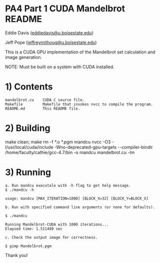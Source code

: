 # PA4 Part 1 CUDA Mandelbrot README

Eddie Davis (eddiedavis@u.boisestate.edu)

Jeff Pope (jeffreymithoug@u.boisestate.edu)

This is a CUDA GPU implementation of the Mandelbrot set calculation and image generation.

NOTE: Must be built on a system with CUDA installed.

# 1) Contents

    mandelbrot.cu    CUDA C source file.
    Makefile         Makefile that invokes nvcc to compile the program.
    README.md        This README file.

# 2) Building

make clean; make
rm -f *.o *.pgm  mandcu
nvcc -O3 -I/usr/local/cuda/include -Wno-deprecated-gpu-targets --compiler-bindir /home/faculty/cathie/gcc-4.7/bin -o mandcu mandelbrot.cu -lm

# 3) Running

    a. Run mandcu executale with -h flag to get help message.
    $ ./mandcu -h

    usage: mandcu [MAX_ITERATION=1000] [BLOCK_X=32] [BLOCK_Y=BLOCK_X]

    b. Run with specified command line arguments (or none for defaults).

    $ ./mandcu

    Running Mandelbrot-CUDA with 1000 iterations...
    Elapsed time: 1.511489 sec

    c. Check the output image for correctness.

    $ gimp Mandelbrot.pgm


Thank you!
